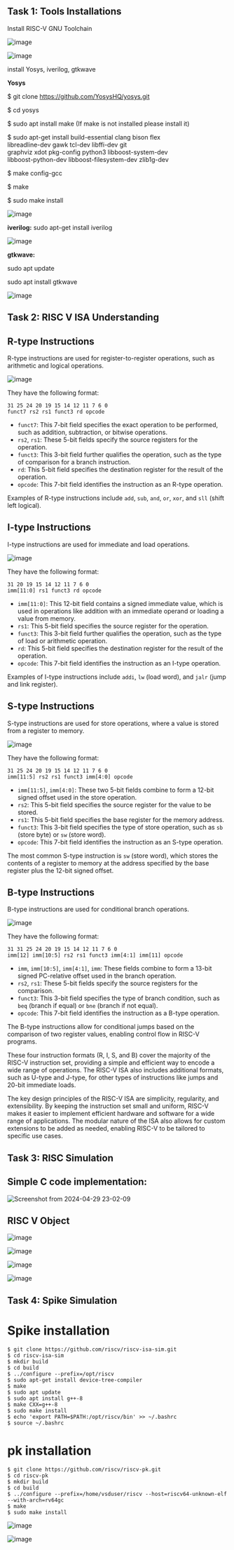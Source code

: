 ## Task 1: Tools Installations

Install RISC-V GNU Toolchain 

![image](https://github.com/armarshamas/VSDSQUADRON_Mini/assets/73387351/23158c82-c463-440f-9260-cc34f4fb5b1c)

![image](https://github.com/armarshamas/VSDSQUADRON_Mini/assets/73387351/90f3978e-38ff-4dec-984f-3086b0e3914c)


install Yosys, iverilog, gtkwave

**Yosys**

$ git clone https://github.com/YosysHQ/yosys.git

$ cd yosys

$ sudo apt install make (If make is not installed please install it) 

$ sudo apt-get install build-essential clang bison flex \
    libreadline-dev gawk tcl-dev libffi-dev git \
    graphviz xdot pkg-config python3 libboost-system-dev \
    libboost-python-dev libboost-filesystem-dev zlib1g-dev

$ make config-gcc

$ make 

$ sudo make install

![image](https://github.com/armarshamas/VSDSQUADRON_Mini/assets/73387351/a4c6dc0a-1e3b-41c0-b4f1-69a30904f848)

**iverilog:**
sudo apt-get install iverilog

![image](https://github.com/armarshamas/VSDSQUADRON_Mini/assets/73387351/0bc2b5bd-a124-4416-bd97-86a692300c78)

**gtkwave:**

sudo apt update

sudo apt install gtkwave

![image](https://github.com/armarshamas/VSDSQUADRON_Mini/assets/73387351/8deb50fc-2602-47cd-a561-23c87864102f)

## Task 2: RISC V ISA Understanding

## R-type Instructions
R-type instructions are used for register-to-register operations, such as arithmetic and logical  operations. 

![image](https://github.com/armarshamas/VSDSQUADRON_Mini/assets/73387351/48140c5b-fd00-4463-b43e-c48eb1b517ba)

They have the following format:

```
31 25 24 20 19 15 14 12 11 7 6 0
funct7 rs2 rs1 funct3 rd opcode
```

- `funct7`: This 7-bit field specifies the exact operation to be performed, such as addition, subtraction, or bitwise operations.
- `rs2`, `rs1`: These 5-bit fields specify the source registers for the operation.
- `funct3`: This 3-bit field further qualifies the operation, such as the type of comparison for a branch instruction.
- `rd`: This 5-bit field specifies the destination register for the result of the operation.
- `opcode`: This 7-bit field identifies the instruction as an R-type operation.

Examples of R-type instructions include `add`, `sub`, `and`, `or`, `xor`, and `sll` (shift left logical).

## I-type Instructions
I-type instructions are used for immediate and load operations. 

![image](https://github.com/armarshamas/VSDSQUADRON_Mini/assets/73387351/8fce06bb-89b4-4510-99ca-9272032e77a3)


 They have the following format:

```
31 20 19 15 14 12 11 7 6 0
imm[11:0] rs1 funct3 rd opcode
```

- `imm[11:0]`: This 12-bit field contains a signed immediate value, which is used in operations like addition with an immediate operand or loading a value from memory.
- `rs1`: This 5-bit field specifies the source register for the operation.
- `funct3`: This 3-bit field further qualifies the operation, such as the type of load or arithmetic operation.
- `rd`: This 5-bit field specifies the destination register for the result of the operation.
- `opcode`: This 7-bit field identifies the instruction as an I-type operation.

Examples of I-type instructions include `addi`, `lw` (load word), and `jalr` (jump and link register).

## S-type Instructions
S-type instructions are used for store operations, where a value is stored from a register to memory. 

![image](https://github.com/armarshamas/VSDSQUADRON_Mini/assets/73387351/aab84bf9-5c1d-42af-a7dd-86338c6362d0)


 They have the following format:

```
31 25 24 20 19 15 14 12 11 7 6 0
imm[11:5] rs2 rs1 funct3 imm[4:0] opcode
```

- `imm[11:5]`, `imm[4:0]`: These two 5-bit fields combine to form a 12-bit signed offset used in the store operation.
- `rs2`: This 5-bit field specifies the source register for the value to be stored.
- `rs1`: This 5-bit field specifies the base register for the memory address.
- `funct3`: This 3-bit field specifies the type of store operation, such as `sb` (store byte) or `sw` (store word).
- `opcode`: This 7-bit field identifies the instruction as an S-type operation.

The most common S-type instruction is `sw` (store word), which stores the contents of a register to memory at the address specified by the base register plus the 12-bit signed offset.

## B-type Instructions
B-type instructions are used for conditional branch operations. 

![image](https://github.com/armarshamas/VSDSQUADRON_Mini/assets/73387351/b2de36ab-b068-4354-a65f-cd8c5c0e5fcd)

 
They have the following format:

```
31 31 25 24 20 19 15 14 12 11 7 6 0
imm[12] imm[10:5] rs2 rs1 funct3 imm[4:1] imm[11] opcode
```

- `imm`, `imm[10:5]`, `imm[4:1]`, `imm`: These fields combine to form a 13-bit signed PC-relative offset used in the branch operation.
- `rs2`, `rs1`: These 5-bit fields specify the source registers for the comparison.
- `funct3`: This 3-bit field specifies the type of branch condition, such as `beq` (branch if equal) or `bne` (branch if not equal).
- `opcode`: This 7-bit field identifies the instruction as a B-type operation.

The B-type instructions allow for conditional jumps based on the comparison of two register values, enabling control flow in RISC-V programs.

These four instruction formats (R, I, S, and B) cover the majority of the RISC-V instruction set, providing a simple and efficient way to encode a wide range of operations. The RISC-V ISA also includes additional formats, such as U-type and J-type, for other types of instructions like jumps and 20-bit immediate loads.

The key design principles of the RISC-V ISA are simplicity, regularity, and extensibility. By keeping the instruction set small and uniform, RISC-V makes it easier to implement efficient hardware and software for a wide range of applications. The modular nature of the ISA also allows for custom extensions to be added as needed, enabling RISC-V to be tailored to specific use cases.

## Task 3: RISC Simulation

## Simple C code implementation:

![Screenshot from 2024-04-29 23-02-09](https://github.com/armarshamas/VSDSQUADRON_Mini/assets/73387351/e86e8598-6778-42d7-b7f5-b7a30e0ea8c5)

## RISC V Object

![image](https://github.com/armarshamas/VSDSQUADRON_Mini/assets/73387351/5fb8df39-fe65-4408-8606-f6c6094370c2)

![image](https://github.com/armarshamas/VSDSQUADRON_Mini/assets/73387351/c0bd8d16-c119-4a04-bb5b-cb84dbec5159)

![image](https://github.com/armarshamas/VSDSQUADRON_Mini/assets/73387351/3b4d7ebc-8dac-46e6-8b25-16287fca83df)

![image](https://github.com/armarshamas/VSDSQUADRON_Mini/assets/73387351/7959f975-b493-4a8f-9f73-4284bf9f640f)

## Task 4: Spike Simulation

# Spike installation

```
$ git clone https://github.com/riscv/riscv-isa-sim.git      
$ cd riscv-isa-sim    
$ mkdir build  
$ cd build  
$ ../configure --prefix=/opt/riscv
$ sudo apt-get install device-tree-compiler
$ make  
$ sudo apt update  
$ sudo apt install g++-8  
$ make CXX=g++-8  
$ sudo make install  
$ echo 'export PATH=$PATH:/opt/riscv/bin' >> ~/.bashrc  
$ source ~/.bashrc
```

# pk installation

```
$ git clone https://github.com/riscv/riscv-pk.git    
$ cd riscv-pk    
$ mkdir build    
$ cd build      
$ ../configure --prefix=/home/vsduser/riscv --host=riscv64-unknown-elf --with-arch=rv64gc    
$ make    
$ sudo make install
```

![image](https://github.com/armarshamas/VSDSQUADRON_Mini/assets/73387351/d86f205d-f873-4315-94f6-04bc059f24a8)

![image](https://github.com/armarshamas/VSDSQUADRON_Mini/assets/73387351/14f8517b-6195-42e0-a9ac-a8cdd1564d03)

